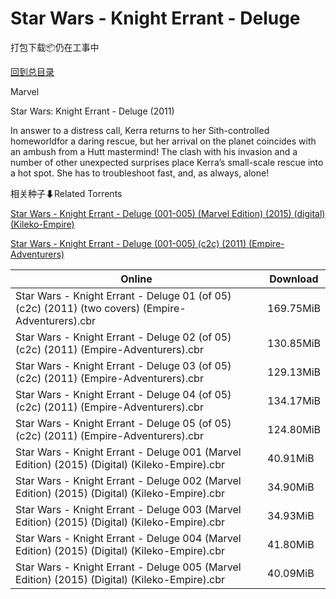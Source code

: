 # Star Wars - Knight Errant - Deluge

打包下载📦仍在工事中

[回到总目录](/Catalogs.md)

Marvel

Star Wars: Knight Errant - Deluge (2011)

In answer to a distress call, Kerra returns to her Sith-controlled homeworldfor a daring rescue, but her arrival on the planet coincides with an ambush from a Hutt mastermind! The clash with his invasion and a number of other unexpected surprises place Kerra’s small-scale rescue into a hot spot. She has to troubleshoot fast, and, as always, alone!





相关种子⬇Related Torrents

[Star Wars - Knight Errant - Deluge (001-005) (Marvel Edition) (2015) (digital) (Kileko-Empire)](https://github.com/alicewish/markdown/blob/master/torrent/Star-Wars---Knight-Errant---Deluge--001-005---Marvel-Edition---2015---digital---Kileko-Empire.md)

[Star Wars - Knight Errant - Deluge (001-005) (c2c) (2011) (Empire-Adventurers)](https://github.com/alicewish/markdown/blob/master/torrent/Star-Wars---Knight-Errant---Deluge--001-005---c2c---2011---Empire-Adventurers.md)

Online | Download
--- | ---
Star Wars - Knight Errant - Deluge 01 (of 05) (c2c) (2011) (two covers) (Empire-Adventurers).cbr | 169.75MiB
Star Wars - Knight Errant - Deluge 02 (of 05) (c2c) (2011) (Empire-Adventurers).cbr | 130.85MiB
Star Wars - Knight Errant - Deluge 03 (of 05) (c2c) (2011) (Empire-Adventurers).cbr | 129.13MiB
Star Wars - Knight Errant - Deluge 04 (of 05) (c2c) (2011) (Empire-Adventurers).cbr | 134.17MiB
Star Wars - Knight Errant - Deluge 05 (of 05) (c2c) (2011) (Empire-Adventurers).cbr | 124.80MiB
Star Wars - Knight Errant - Deluge 001 (Marvel Edition) (2015) (Digital) (Kileko-Empire).cbr | 40.91MiB
Star Wars - Knight Errant - Deluge 002 (Marvel Edition) (2015) (Digital) (Kileko-Empire).cbr | 34.90MiB
Star Wars - Knight Errant - Deluge 003 (Marvel Edition) (2015) (Digital) (Kileko-Empire).cbr | 34.93MiB
Star Wars - Knight Errant - Deluge 004 (Marvel Edition) (2015) (Digital) (Kileko-Empire).cbr | 41.80MiB
Star Wars - Knight Errant - Deluge 005 (Marvel Edition) (2015) (Digital) (Kileko-Empire).cbr | 40.09MiB